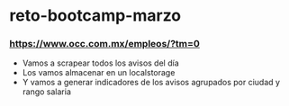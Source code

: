 # reto-bootcamp-marzo

### https://www.occ.com.mx/empleos/?tm=0

* Vamos a scrapear todos los avisos del día
* Los vamos almacenar en un localstorage
* Y vamos a generar indicadores de los avisos agrupados por ciudad y rango salaria
